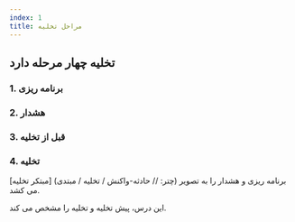 ```yaml
---
index: 1
title: مراحل تخلیه
---
```

## تخلیه چهار مرحله دارد

### 1. برنامه ریزی

### 2. هشدار

### 3. قبل از تخلیه

### 4. تخلیه

[مبتکر تخلیه] (چتر: // حادثه-واکنش / تخلیه / مبتدی) برنامه ریزی و هشدار را به تصویر می کشد.

این درس، پیش تخلیه و تخلیه را مشخص می کند.